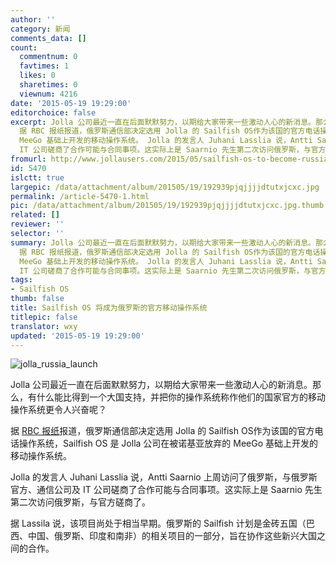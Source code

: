 ```yaml
---
author: ''
category: 新闻
comments_data: []
count:
  commentnum: 0
  favtimes: 1
  likes: 0
  sharetimes: 0
  viewnum: 4216
date: '2015-05-19 19:29:00'
editorchoice: false
excerpt: Jolla 公司最近一直在后面默默努力，以期给大家带来一些激动人心的新消息。那么，有什么能比得到一个大国支持，并把你的操作系统称作他们的国家官方的移动操作系统更令人兴奋呢？
  据 RBC 报纸报道，俄罗斯通信部决定选用 Jolla 的 Sailfish OS作为该国的官方电话操作系统，Sailfish OS 是 Jolla 公司在被诺基亚放弃的
  MeeGo 基础上开发的移动操作系统。 Jolla 的发言人 Juhani Lasslia 说，Antti Saarnio 上周访问了俄罗斯，与俄罗斯官方、通信公司及
  IT 公司磋商了合作可能与合同事项。这实际上是 Saarnio 先生第二次访问俄罗斯，与官方
fromurl: http://www.jollausers.com/2015/05/sailfish-os-to-become-russias-official-operating-system-for-mobile/
id: 5470
islctt: true
largepic: /data/attachment/album/201505/19/192939pjqjjjjdtutxjcxc.jpg
permalink: /article-5470-1.html
pic: /data/attachment/album/201505/19/192939pjqjjjjdtutxjcxc.jpg.thumb.jpg
related: []
reviewer: ''
selector: ''
summary: Jolla 公司最近一直在后面默默努力，以期给大家带来一些激动人心的新消息。那么，有什么能比得到一个大国支持，并把你的操作系统称作他们的国家官方的移动操作系统更令人兴奋呢？
  据 RBC 报纸报道，俄罗斯通信部决定选用 Jolla 的 Sailfish OS作为该国的官方电话操作系统，Sailfish OS 是 Jolla 公司在被诺基亚放弃的
  MeeGo 基础上开发的移动操作系统。 Jolla 的发言人 Juhani Lasslia 说，Antti Saarnio 上周访问了俄罗斯，与俄罗斯官方、通信公司及
  IT 公司磋商了合作可能与合同事项。这实际上是 Saarnio 先生第二次访问俄罗斯，与官方
tags:
- Sailfish OS
thumb: false
title: Sailfish OS 将成为俄罗斯的官方移动操作系统
titlepic: false
translator: wxy
updated: '2015-05-19 19:29:00'
---
```


![jolla_russia_launch](/data/attachment/album/201505/19/192939pjqjjjjdtutxjcxc.jpg)


Jolla 公司最近一直在后面默默努力，以期给大家带来一些激动人心的新消息。那么，有什么能比得到一个大国支持，并把你的操作系统称作他们的国家官方的移动操作系统更令人兴奋呢？


据 [RBC 报纸](http://top.rbc.ru/technology_and_media/17/05/2015/55585f5b9a79471191c70fb3)报道，俄罗斯通信部决定选用 Jolla 的 Sailfish OS作为该国的官方电话操作系统，Sailfish OS 是 Jolla 公司在被诺基亚放弃的 MeeGo 基础上开发的移动操作系统。


Jolla 的发言人 Juhani Lasslia 说，Antti Saarnio 上周访问了俄罗斯，与俄罗斯官方、通信公司及 IT 公司磋商了合作可能与合同事项。这实际上是 Saarnio 先生第二次访问俄罗斯，与官方磋商了。


据 Lassila 说，该项目尚处于相当早期。俄罗斯的 Sailfish 计划是金砖五国（巴西、中国、俄罗斯、印度和南非）的相关项目的一部分，旨在协作这些新兴大国之间的合作。
